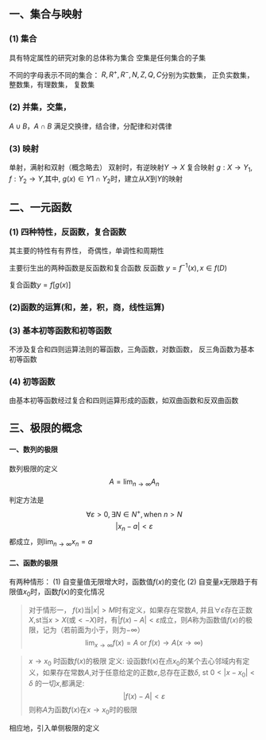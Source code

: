 ## 一、集合与映射

### (1) 集合
具有特定属性的研究对象的总体称为集合
空集是任何集合的子集

不同的字母表示不同的集合：
$R,R^+,R^-,N,Z,Q,C$分别为实数集， 正负实数集，整数集，有理数集， 复数集

### (2) 并集，交集，
$A \cup B$，$A \cap B$ 满足交换律，结合律，分配律和对偶律

### (3) 映射

单射，满射和双射（概念略去）
双射时，有逆映射$Y\to X$
复合映射  $g: X\to Y_1,   f: Y_2 \to Y$,其中, $g(x) \in Y1\cap Y_2$时，建立从$X$到$Y$的映射


## 二、一元函数

### (1) 四种特性，反函数，复合函数
其主要的特性有有界性， 奇偶性，单调性和周期性

主要衍生出的两种函数是反函数和复合函数
反函数 $y = f^{-1}(x), x \in f(D)$

复合函数$y = f[g(x)]$

### (2)函数的运算(和，差，积，商，线性运算)


### (3) 基本初等函数和初等函数

不涉及复合和四则运算法则的幂函数，三角函数，对数函数， 反三角函数为基本初等函数

### (4) 初等函数

由基本初等函数经过复合和四则运算形成的函数，如双曲函数和反双曲函数

## 三、极限的概念

#### 一、数列的极限

数列极限的定义
$$A = \lim_{n\to \infty} A_n$$

判定方法是
$$\forall \varepsilon > 0, \exists N\in N^+ , \text{when }n>N$$
$$|x_n - a| < \varepsilon$$
都成立，则$\lim_{n \to \infty} x_n = a$

#### 二、函数的极限

有两种情形：
(1) 自变量值无限增大时，函数值$f(x)$的变化
(2) 自变量$x$无限趋于有限值$x_0$时，函数$f(x)$的变化情况

> 对于情形一， $f(x)$当$|x|> M$时有定义，如果存在常数$A$, 并且$\forall \varepsilon$存在正数$X$,st当$x> X$(或$< -X$)时，有$|f(x) - A|<\varepsilon$成立，则$A$称为函数值$f(x)$的极限，记为（若前面为小于，则为$-\infty$）
> $$\lim_{x\to \infty} f(x)= A \text{ or } f(x) \to A (x\to \infty)$$

> $x\to x_0$  时函数$f(x)$的极限
> 定义: 设函数f(x)在点$x_0$的某个去心邻域内有定义，如果存在常数$A$,对于任意给定的正数$\varepsilon$,总存在正数$\delta$, st $0<|x-x_0| < \delta$ 的一切$x$,都满足: 
 $$|f(x)- A|< \varepsilon $$
 则称$A$为函数$f(x)$在$x \to x_0$时的极限

相应地，引入单侧极限的定义



